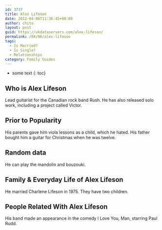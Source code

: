 ```yaml
---
id: 3737
title: Alex Lifeson
date: 2012-04-06T11:36:45+00:00
author: chito
layout: post
guid: https://ukdataservers.com/alex-lifeson/
permalink: /04/06/alex-lifeson
tags:
  - Is Married?
  - Is Single?
  - Relationships
category: Family Guides
---
```


* some text
{: toc}
          
          
## Who is  Alex Lifeson
                  
                  
                  
Lead guitarist for the Canadian rock band Rush. He has also released solo work, including a project called Victor.
                  
                
                
                
## Prior to Popularity 
                  
                  
                  
His parents gave him viola lessons as a child, which he hated. His father bought him a guitar for Christmas when he was twelve.
                  
                
                
                
## Random data 
                  
                  
                  
He can play the mandolin and bouzouki.
                  
                
                
                
## Family & Everyday Life of Alex Lifeson
                  
                  
                  
He married Charlene Lifeson in 1975. They have two children.
                  
                
                
                
## People Related With  Alex Lifeson
                  
                  
                  
His band made an appearance in the comedy I Love You, Man, starring Paul Rudd.
                  
                
              
            
          
          
          
    
    
  
